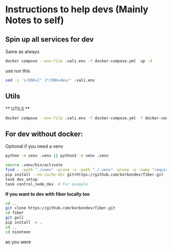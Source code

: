 # Instructions to help devs (Mainly Notes to self)

## Spin up all services for dev

Same as always

```bash
docker compose --env-file .vali.env -f docker-compose.yml  up -d
```

use run this

```bash
sed -i 's/ENV=[^ ]*/ENV=dev/' .vali.env
```

## Utils

** UTILS **
```bash
docker compose --env-file .vali.env -f docker-compose.yml -f docker-compose.dev.yml up -d --build
```




## For dev without docker:

Optional if you need a venv
```bash
python -m venv .venv || python3 -m venv .venv
```

```bash
source .venv/bin/activate
find . -path "./venv" -prune -o -path "./.venv" -prune -o -name "requirements.txt" -exec pip install -r {} \;
pip install --no-cache-dir git+https://github.com/korbondev/fiber.git
task dev_setup
task control_node_dev  # For example
```

**If you want to dev with fiber locally too**

```bash
cd ..
git clone https://github.com/korbondev/fiber.git
cd fiber
git pull
pip install -e .
cd ..
cd nineteen
```

as you were

